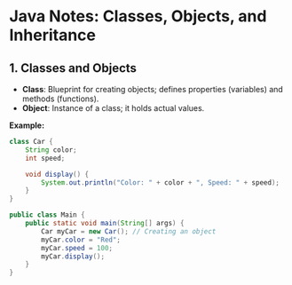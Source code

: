 # Java Notes: Classes, Objects, and Inheritance

## 1. Classes and Objects
- **Class**: Blueprint for creating objects; defines properties (variables) and methods (functions).  
- **Object**: Instance of a class; it holds actual values.  

**Example:**
```java
class Car {
    String color;
    int speed;

    void display() {
        System.out.println("Color: " + color + ", Speed: " + speed);
    }
}

public class Main {
    public static void main(String[] args) {
        Car myCar = new Car(); // Creating an object
        myCar.color = "Red";
        myCar.speed = 100;
        myCar.display();
    }
}
